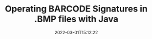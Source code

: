 ---
############################# Static ############################
layout: "auto-gen"
date: 2022-03-01T15:12:22
draft: false
otherformats: 
breadcrumb: Create BARCODE signature on BMP for Java

############################# Head ############################
head_title: "Adding BARCODE signatures in a BMP file with Java"
head_description: "Put BARCODE Signature on BMP file for Java using a few lines of code. Use the GroupDocs Document Signature API to sign dozens file formats."

############################# Header ############################
title: "Operating BARCODE Signatures in .BMP files with Java"
description: "How to add BARCODE Signature with a few lines of Java code"
bg_image: "https://cms.admin.containerize.com/templates/aspose/App_Themes/V3/images/bg/header1.png"
bg_overlay: false
button:
    enable: true

############################# SubMenu ############################
submenu:
    enable: true

    left:
        img_alt: "GroupDocs.Signature for Java"
        image: "https://cms.admin.containerize.com/templates/groupdocs/images/product-logos/90x90-noborder/groupdocs-signature-java.png"
        product: "GroupDocs.Signature"
        platform: "Java"



############################# About ############################
about:
    enable: true
    title: "About GroupDocs.Signature for Java API"
    content: |
        [GroupDocs.Signature for Java](https://products.groupdocs.com/signature/java/) is a advanced .NET API to electronically sign digital documents using various signature types such as text, image, barcode, QR-code, stamp, form-field and metadata. Users can load, edit, validate, save, remove, preview and search digital signatures within PDF, Microsoft Word, Excel worksheets, PowerPoint presentations, Adobe Photoshop, metafiles and image file formats, with additional support for customizing signature properties as needed.
    

overview:
    enable: true
    title: "Overview API"
    content: |
        Sign your BMP files with BARCODE signatures using Java easily. You can use just a couple of Java code lines in any platform of your choice like - Windows, Linux, macOS.
        You can put BARCODE on BMP file in a very convenient way and for free. Besides that it is possible to sign BMP files using advanced BARCODE options. 
        
        There are a lot of options features to sign BMP which you may use for your purposes:

        * BARCODE position on the page can be set up as absolutely as relatively;;
        * One BARCODE signature may be placed on specified pages of multi-page documents;;
        * A lot of additional signature features like color, size, border etc. are available..
        
        There are also saving options for signed BMP file:

        * after signing file might be saved with other supported format;
        * furthermore file can be encrypted with password or saved to memory stream.

        Signing BMP files with BARCODE provides vast amount opportunities for users. Moreover there is no need for any additional software installed - like MS Office, Open Office, Adobe Acrobat Reader etc.


############################# Steps ############################
steps:
    enable: true
    title_left: "Steps to sign BMP with BARCODE in Java"
    content_left: |
        [GroupDocs.Signature for Java](https://products.groupdocs.com/signature/java/) provides ability to sign BMP documents with BARCODE signatures quick and easily.
        
        * Create an instance of Signature class providing BMP file supposed to signing as path or memory stream
        * Instantiate SignOptions class and set all demanded data.
        * Invoke the Signature.Sign passing output BMP file or memory stream

    title_right: "System Requirements"
    content_right: |
        Documents signing with GroupDocs.Signature for Java can be performed in just a few simple steps. Our APIs are supported on all major platforms and operating systems. Before executing the code below, make sure you have the following prerequisites installed on your system.

        * Operating systems: Microsoft Windows, Linux, MacOS
        * Development environments: NetBeans, Intellij IDEA, Eclipse, etc.
        * Java runtime: J2SE 6.0 and above
        * Get the latest GroupDocs.Signature for Java from [Maven](https://repository.groupdocs.com/webapp/#/artifacts/browse/tree/General/repo/com/groupdocs/groupdocs-signature)
         
    code: |
        ```java    
        
        // Set up input BMP file
        string filePath = "input.bmp";
        // Set up output file
        string outputFilePath = "output.bmp";

        // Instantiate Signature for input file
        Signature signature = new Signature(filePath);

        // create barcode option with predefined barcode text
        BarcodeSignOptions options = new BarcodeSignOptions("John Smith");

        // setup Barcode encoding type
        options.setEncodeType(BarcodeTypes.MSI);

        // set signature position
        options.setLeft(50);
        options.setTop(50);
        options.setWidth(200);
        options.setHeight(50);

        // sign BMP document
        SignResult result = signature.sign(outputFilePath, options);

        ```

demos:
    enable: true
    title: "Signing BMP documents with BARCODE Live Demo"
    content: |
       Sign BMP file with BARCODE signature right now by visiting the [GroupDocs.Signature App](https://products.groupdocs.app/signature/family) website. Free online demo waiting for you.
          

more_formats:
    enable: true
    title: "Other supported BARCODE signatures for Java"
    content: "You can also sign BMP with other signature types. Please see the list below."
       
       
back_to_top:
    enable: true
---